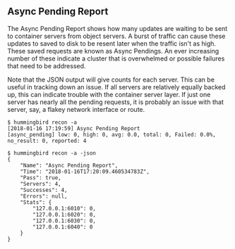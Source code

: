 ## Async Pending Report

The Async Pending Report shows how many updates are waiting to be sent to container servers from object servers. A burst of traffic can cause these updates to saved to disk to be resent later when the traffic isn't as high. These saved requests are known as Async Pendings. An ever increasing number of these indicate a cluster that is overwhelmed or possible failures that need to be addressed.

Note that the JSON output will give counts for each server. This can be useful in tracking down an issue. If all servers are relatively equally backed up, this can indicate trouble with the container server layer. If just one server has nearly all the pending requests, it is probably an issue with that server, say, a flakey network interface or route.

```
$ hummingbird recon -a
[2018-01-16 17:19:59] Async Pending Report
[async_pending] low: 0, high: 0, avg: 0.0, total: 0, Failed: 0.0%, no_result: 0, reported: 4
```

```
$ hummingbird recon -a -json
{
    "Name": "Async Pending Report",
    "Time": "2018-01-16T17:20:09.460534783Z",
    "Pass": true,
    "Servers": 4,
    "Successes": 4,
    "Errors": null,
    "Stats": {
        "127.0.0.1:6010": 0,
        "127.0.0.1:6020": 0,
        "127.0.0.1:6030": 0,
        "127.0.0.1:6040": 0
    }
}
```
